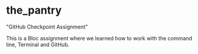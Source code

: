 # the_pantry
"GitHub Checkpoint Assignment"

This is a Bloc assignment where we learned how to work with the command line, Terminal and GitHub.  
